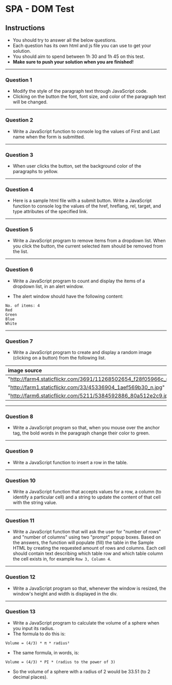 # SPA - DOM Test

## Instructions

* You should try to answer all the below questions.
* Each question has its own html and js file you can use to get your solution.
* You should aim to spend between 1h 30 and 1h 45 on this test.
* **Make sure to push your solution when you are finished!**

---

### Question 1

* Modify the style of the paragraph text through JavaScript code. 
* Clicking on the button the font, font size, and color of the paragraph text will be changed.

---

### Question 2

* Write a JavaScript function to console log the values of First and Last name when the form is submitted.

---

### Question 3

* When user clicks the button, set the background color of the paragraphs to yellow.

---

### Question 4

* Here is a sample html file with a submit button. Write a JavaScript function to console log the values of the href, hreflang, rel, target, and type attributes of the specified link.

---

### Question 5

* Write a JavaScript program to remove items from a dropdown list. When you click the button, the current selected item should be removed from the list.

---

### Question 6

* Write a JavaScript program to count and display the items of a dropdown list, in an alert window.

* The alert window should have the following content:

```
No. of items: 4
Red
Green
Blue
White
```

---

### Question 7

* Write a JavaScript program to create and display a random image (clicking on a button) from the following list.

| image source   | width     | height     |
| :------------- | :----------: | -----------: |
|   "http://farm4.staticflickr.com/3691/11268502654_f28f05966c_m.jpg"| 240   | 160    |
| "http://farm1.staticflickr.com/33/45336904_1aef569b30_n.jpg"   | 320 | 195| |
| "http://farm6.staticflickr.com/5211/5384592886_80a512e2c9.jpg"   | 500 | 343|

---

### Question 8

* Write a JavaScript program so that, when you mouse over the anchor tag, the bold words in the paragraph change their color to green.

---

### Question 9

* Write a JavaScript function to insert a row in the table.

---

### Question 10

* Write a JavaScript function that accepts values for a row, a column (to identify a particular cell) and a string to update the content of that cell with the string value.

---

### Question 11

* Write a JavaScript function that will ask the user for "number of rows" and "number of columns" using two "prompt" popup boxes. Based on the answers, the function will populate (fill) the table in the Sample HTML by creating the requested amount of rows and columns. Each cell should contain text describing which table row and which table column the cell exists in, for example `Row 3, Column 4`.

---

### Question 12

* Write a JavaScript program so that, whenever the window is resized, the window's height and width is displayed in the div.

---

### Question 13

* Write a JavaScript program to calculate the volume of a sphere when you input its radius.
* The formula to do this is: 
```
Volume = (4/3) * π * radius³
```

* The same formula, in words, is: 

```
Volume = (4/3) * PI * (radius to the power of 3)
```

* So the volume of a sphere with a radius of 2 would be 33.51 (to 2 decimal places).